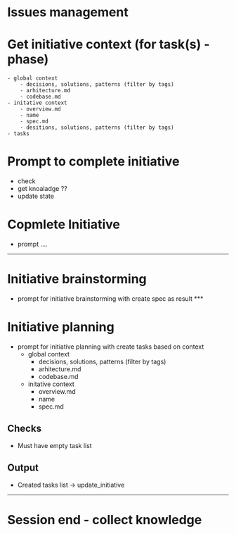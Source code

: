 # Issues management

# Get initiative context (for task(s) - phase)
  	- global context
   		- decisions, solutions, patterns (filter by tags)
	    - arhitecture.md
	    - codebase.md
    - initative context
    	- overview.md
    	- name
    	- spec.md
        - desitions, solutions, patterns (filter by tags)
    - tasks


# Prompt to complete initiative
 - check
 - get knoaladge ??
 - update state


# Copmlete Initiative
 - prompt ....

-----------------------
# Initiative brainstorming
 - prompt for initiative brainstorming with create spec as result ***

# Initiative planning
  - prompt for initiative planning with create tasks based on context
  	- global context
   		- decisions, solutions, patterns (filter by tags)
	    - arhitecture.md
	    - codebase.md
    - initative context
    	- overview.md
    	- name
    	- spec.md

## Checks
 - Must have empty task list

## Output
 - Created tasks list -> update_initiative

---
# Session end - collect knowledge
